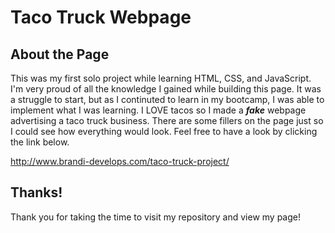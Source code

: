 # Taco Truck Webpage
## About the Page
This was my first solo project while learning HTML, CSS, and JavaScript. I'm very proud of all the knowledge I gained while building this page. It was a struggle to start, 
but as I continuted to learn in my bootcamp, I was able to implement what I was learning. I LOVE tacos so I made a ***fake*** webpage advertising a taco truck business. There
are some fillers on the page just so I could see how everything would look. Feel free to have a look by clicking the link below. 

http://www.brandi-develops.com/taco-truck-project/

## Thanks!
Thank you for taking the time to visit my repository and view my page!
